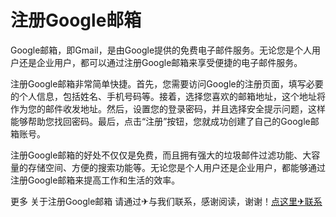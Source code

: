 # 注册Google邮箱

Google邮箱，即Gmail，是由Google提供的免费电子邮件服务。无论您是个人用户还是企业用户，都可以通过注册Google邮箱来享受便捷的电子邮件服务。

注册Google邮箱非常简单快捷。首先，您需要访问Google的注册页面，填写必要的个人信息，包括姓名、手机号码等。接着，选择您喜欢的邮箱地址，这个地址将作为您的邮件收发地址。然后，设置您的登录密码，并且选择安全提示问题，这样能够帮助您找回密码。最后，点击“注册”按钮，您就成功创建了自己的Google邮箱账号。

注册Google邮箱的好处不仅仅是免费，而且拥有强大的垃圾邮件过滤功能、大容量的存储空间、方便的搜索功能等。无论您是个人用户还是企业用户，都能够通过注册Google邮箱来提高工作和生活的效率。

更多 关于注册Google邮箱 请通过✈与我们联系，感谢阅读，谢谢！[点这里✈联系](https://gg.k02.cc)